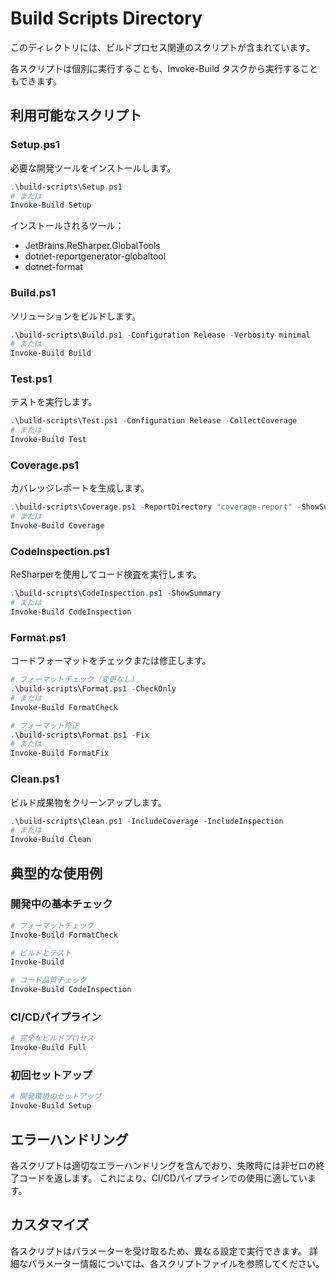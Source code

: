 # Build Scripts Directory

このディレクトリには、ビルドプロセス関連のスクリプトが含まれています。

各スクリプトは個別に実行することも、Invoke-Build タスクから実行することもできます。

## 利用可能なスクリプト

### Setup.ps1
必要な開発ツールをインストールします。

```powershell
.\build-scripts\Setup.ps1
# または 
Invoke-Build Setup
```

インストールされるツール：
- JetBrains.ReSharper.GlobalTools
- dotnet-reportgenerator-globaltool  
- dotnet-format

### Build.ps1
ソリューションをビルドします。

```powershell
.\build-scripts\Build.ps1 -Configuration Release -Verbosity minimal
# または
Invoke-Build Build
```

### Test.ps1
テストを実行します。

```powershell
.\build-scripts\Test.ps1 -Configuration Release -CollectCoverage
# または
Invoke-Build Test
```

### Coverage.ps1
カバレッジレポートを生成します。

```powershell
.\build-scripts\Coverage.ps1 -ReportDirectory "coverage-report" -ShowSummary
# または
Invoke-Build Coverage
```

### CodeInspection.ps1
ReSharperを使用してコード検査を実行します。

```powershell
.\build-scripts\CodeInspection.ps1 -ShowSummary
# または
Invoke-Build CodeInspection
```

### Format.ps1
コードフォーマットをチェックまたは修正します。

```powershell
# フォーマットチェック（変更なし）
.\build-scripts\Format.ps1 -CheckOnly
# または
Invoke-Build FormatCheck

# フォーマット修正
.\build-scripts\Format.ps1 -Fix
# または
Invoke-Build FormatFix
```

### Clean.ps1
ビルド成果物をクリーンアップします。

```powershell
.\build-scripts\Clean.ps1 -IncludeCoverage -IncludeInspection
# または
Invoke-Build Clean
```

## 典型的な使用例

### 開発中の基本チェック
```powershell
# フォーマットチェック
Invoke-Build FormatCheck

# ビルドとテスト
Invoke-Build

# コード品質チェック
Invoke-Build CodeInspection
```

### CI/CDパイプライン
```powershell
# 完全なビルドプロセス
Invoke-Build Full
```

### 初回セットアップ
```powershell
# 開発環境のセットアップ
Invoke-Build Setup
```

## エラーハンドリング

各スクリプトは適切なエラーハンドリングを含んでおり、失敗時には非ゼロの終了コードを返します。
これにより、CI/CDパイプラインでの使用に適しています。

## カスタマイズ

各スクリプトはパラメーターを受け取るため、異なる設定で実行できます。
詳細なパラメーター情報については、各スクリプトファイルを参照してください。